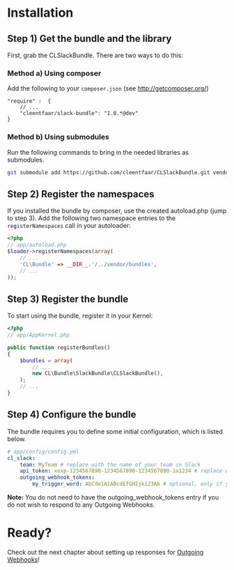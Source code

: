 <a name="installation"></a>
# Installation

## Step 1) Get the bundle and the library

First, grab the CLSlackBundle. There are two ways to do this:


### Method a) Using composer

Add the following to your ``composer.json`` (see http://getcomposer.org/)

    "require" :  {
        // ...
        "cleentfaar/slack-bundle": "1.0.*@dev"
    }


### Method b) Using submodules

Run the following commands to bring in the needed libraries as submodules.

```bash
git submodule add https://github.com/cleentfaar/CLSlackBundle.git vendor/bundles/CL/Bundle/SlackBundle
```

## Step 2) Register the namespaces

If you installed the bundle by composer, use the created autoload.php  (jump to step 3).
Add the following two namespace entries to the `registerNamespaces` call in your autoloader:

``` php
<?php
// app/autoload.php
$loader->registerNamespaces(array(
    // ...
    'CL\Bundle' => __DIR__.'/../vendor/bundles',
    // ...
));
```

## Step 3) Register the bundle

To start using the bundle, register it in your Kernel:

``` php
<?php
// app/AppKernel.php

public function registerBundles()
{
    $bundles = array(
        // ...
        new CL\Bundle\SlackBundle\CLSlackBundle(),
    );
    // ...
}
```

## Step 4) Configure the bundle

The bundle requires you to define some initial configuration, which is listed below.

```yaml
# app/config/config.yml
cl_slack:
    team: MyTeam # replace with the name of your team in Slack
    api_token: xoxp-1234567890-1234567890-1234567890-1a1234 # replace with your own (see: https://api.slack.com/tokens)
    outgoing_webhook_tokens:
        my_trigger_word: AbCde1A1ABcdEfGHIjk123Ab # optional, only if you want to respond to a outgoing webhook
```

**Note:** You do not need to have the outgoing_webhook_tokens entry if you do not wish to respond to any Outgoing Webhooks.

<a name="outgoing-webhooks-creating-your-own-responses"></a>


# Ready?

Check out the next chapter about setting up responses for [Outgoing Webhooks](outgoing-webhooks.md)!
